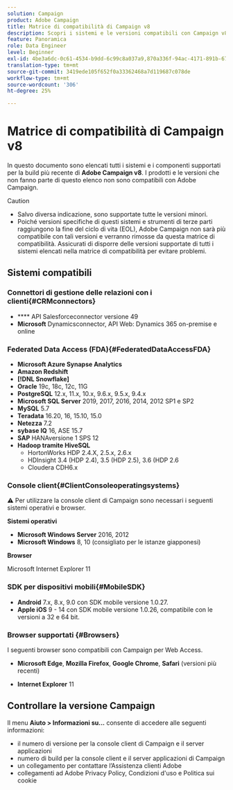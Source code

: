 ```yaml
---
solution: Campaign
product: Adobe Campaign
title: Matrice di compatibilità di Campaign v8
description: Scopri i sistemi e le versioni compatibili con Campaign v8
feature: Panoramica
role: Data Engineer
level: Beginner
exl-id: 4be3a6dc-0c61-4534-b9dd-6c99c8a037a9,870a336f-94ac-4171-891b-67614feef6ef,bebdd930-c7f6-4629-a489-3c704b33f058,d493e613-eb61-43b1-9c6d-1bd881af0734
translation-type: tm+mt
source-git-commit: 3419ede105f652f0a33362468a7d119687c078de
workflow-type: tm+mt
source-wordcount: '306'
ht-degree: 25%

---
```


# Matrice di compatibilità di Campaign v8

In questo documento sono elencati tutti i sistemi e i componenti supportati per la build più recente di **Adobe Campaign v8**. I prodotti e le versioni che non fanno parte di questo elenco non sono compatibili con Adobe Campaign.

>[!CAUTION]
>
>* Salvo diversa indicazione, sono supportate tutte le versioni minori.
>* Poiché versioni specifiche di questi sistemi e strumenti di terze parti raggiungono la fine del ciclo di vita (EOL), Adobe Campaign non sarà più compatibile con tali versioni e verranno rimosse da questa matrice di compatibilità. Assicurati di disporre delle versioni supportate di tutti i sistemi elencati nella matrice di compatibilità per evitare problemi.


## Sistemi compatibili

### Connettori di gestione delle relazioni con i clienti{#CRMconnectors}

* **** API Salesforceconnector versione 49
* **Microsoft** Dynamicsconnector, API Web: Dynamics 365 on-premise e online

### Federated Data Access (FDA){#FederatedDataAccessFDA}

* **Microsoft Azure Synapse Analytics**
* **Amazon Redshift**
* **[!DNL Snowflake]**
* **Oracle** 19c, 18c, 12c, 11G
* **PostgreSQL** 12.x, 11.x, 10.x, 9.6.x, 9.5.x, 9.4.x
* **Microsoft SQL Server** 2019, 2017, 2016, 2014, 2012 SP1 e SP2
* **MySQL** 5.7
* **Teradata** 16.20, 16, 15.10, 15.0
* **Netezza** 7.2
* **sybase IQ** 16, ASE 15.7
* **SAP** HANAversione 1 SPS 12
* **Hadoop tramite HiveSQL**
   * HortonWorks HDP 2.4.X, 2.5.x, 2.6.x
   * HDInsight 3.4 (HDP 2.4), 3.5 (HDP 2.5), 3.6 (HDP 2.6
   * Cloudera CDH6.x

### Console client{#ClientConsoleoperatingsystems}

:warning: Per utilizzare la console client di Campaign sono necessari i seguenti sistemi operativi e browser.

**Sistemi operativi**

* **Microsoft Windows Server** 2016, 2012
* **Microsoft Windows** 8, 10 (consigliato per le istanze giapponesi)

**Browser**

Microsoft Internet Explorer 11

### SDK per dispositivi mobili{#MobileSDK}

* **Android** 7.x, 8.x, 9.0 con SDK mobile versione 1.0.27.
* **Apple iOS** 9 - 14 con SDK mobile versione 1.0.26, compatibile con le versioni a 32 e 64 bit.

### Browser supportati {#Browsers}

I seguenti browser sono compatibili con Campaign per Web Access.

* **Microsoft Edge**,  **Mozilla Firefox**,  **Google Chrome**,  **Safari**  (versioni più recenti)

* **Internet Explorer** 11

## Controllare la versione Campaign

Il menu **Aiuto > Informazioni su...** consente di accedere alle seguenti informazioni:

* il numero di versione per la console client di Campaign e il server applicazioni
* numero di build per la console client e il server applicazioni di Campaign
* un collegamento per contattare l’Assistenza clienti Adobe
* collegamenti ad Adobe Privacy Policy, Condizioni d&#39;uso e Politica sui cookie

